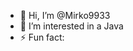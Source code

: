 - 👋 Hi, I’m @Mirko9933
- 👀 I’m interested in a Java
- ⚡ Fun fact: 

<!---
Mirko9933/Mirko9933 is a ✨ special ✨ repository because its `README.md` (this file) appears on your GitHub profile.
You can click the Preview link to take a look at your changes.
--->
